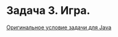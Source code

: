 # Задача 3. Игра.

[Оригинальное условие задачи для Java](https://docs.google.com/viewer?a=v&pid=sites&srcid=ZGVmYXVsdGRvbWFpbnxuZ3Vvb3B8Z3g6NjEzMjc5Y2FkNzNiMzIyNA)
